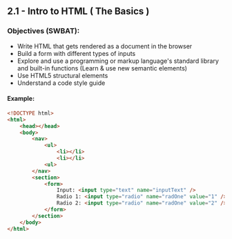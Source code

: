 ## 2.1 - Intro to HTML ( The Basics )
### Objectives (SWBAT):
 - Write HTML that gets rendered as a document in the browser
 - Build a form with different types of inputs
 - Explore and use a programming or markup language's standard library and built-in functions (Learn & use new semantic elements)
 - Use HTML5 structural elements
 - Understand a code style guide

#### Example:
```html
<!DOCTYPE html>
<html>
	<head></head>
	<body>
		<nav>
			<ul>
				<li></li>
				<li></li>
			<ul>
		</nav>
		<section>
			<form>
				Input: <input type="text" name="inputText" />
				Radio 1: <input type="radio" name="radOne" value="1" />
				Radio 2: <input type="radio" name="radOne" value="2" />
			</form>
		</section>
	</body>
</html>
```


